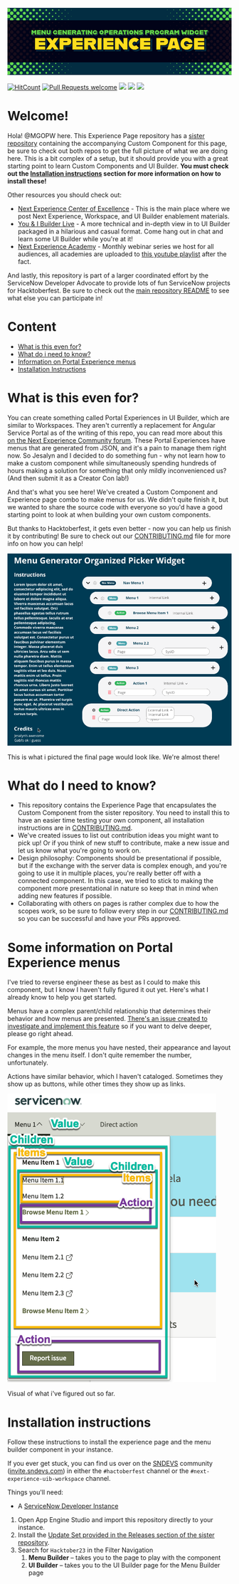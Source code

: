 <a name="banner" href="#banner">![banner](/images/banner.png)</a>

[![HitCount](https://hits.dwyl.com/ServiceNowDevProgram/Menu-Generating-Operations-Program-Widget-Experience-Page.svg?style=flat)](http://hits.dwyl.com/ServiceNowDevProgram/Menu-Generating-Operations-Program-Widget-Experience-Page) [![Pull Requests welcome](https://img.shields.io/badge/PRs-welcome-ff69b4.svg?style=flat-square)](https://github.com/ServiceNowDevProgram/Menu-Generating-Operations-Program-Widget-Experience-Page/issues?q=is%3Aissue+is%3Aopen+label%3A%22help+wanted%22) <a href="https://github.com/ServiceNowDevProgram/Menu-Generating-Operations-Program-Widget-Experience-Page/pulls"><img src="https://img.shields.io/github/last-commit/ServiceNowDevProgram/Menu-Generating-Operations-Program-Widget-Experience-Page?style=flat-square"></a> <a href="https://github.com/ServiceNowDevProgram/Menu-Generating-Operations-Program-Widget-Experience-Page/graphs/contributors"><img src="https://img.shields.io/github/contributors/ServiceNowDevProgram/Menu-Generating-Operations-Program-Widget-Experience-Page?style=flat-square"></a> <a href="https://invite.sndevs.com"><img src="https://img.shields.io/badge/community-sndevs-630330?style=flat-square"></a> 
# Welcome!
Hola! @MGOPW here. This Experience Page repository has a [sister repository](https://github.com/ServiceNowDevProgram/Menu-Generating-Operations-Program-Widget-Custom-Component) containing the accompanying Custom Component for this page, be sure to check out both repos to get the full picture of what we are doing here. This is a bit complex of a setup, but it should provide you with a great starting point to learn Custom Components and UI Builder. **You must check out the [Installation instructions](#installation-instructions) section for more information on how to install these!**

Other resources you should check out:
- [Next Experience Center of Excellence](https://www.servicenow.com/community/next-experience-articles/next-experience-center-of-excellence/ta-p/2332092) - This is the main place where we post Next Experience, Workspace, and UI Builder enablement materials.
- [You & I Builder Live](https://www.youtube.com/playlist?list=PL3rNcyAiDYK2Bgzj4mRdtfxMpGkI5KXBJ) - A more technical and in-depth view in to UI Builder packaged in a hilarious and casual format. Come hang out in chat and learn some UI Builder while you're at it!
- [Next Experience Academy](https://www.servicenow.com/community/next-experience-blog/next-experience-academy-upcoming-and-recorded-sessions/ba-p/2272673) - Monthly webinar series we host for all audiences, all academies are uploaded to [this youtube playlist](https://www.youtube.com/watch?v=wuli92FRGC0&list=PLkGSnjw5y2U6hmEPcDcJ53FHwKJIvoLvr) after the fact.

And lastly, this repository is part of a larger coordinated effort by the ServiceNow Developer Advocate to provide lots of fun ServiceNow projects for Hacktoberfest. Be sure to check out the [main repository README](https://github.com/ServiceNowDevProgram/Hacktoberfest) to see what else you can participate in!
 
# Content
- [What is this even for?](#what-is-this-even-for)
- [What do i need to know?](#what-do-i-need-to-know)
- [Information on Portal Experience menus](#some-information-on-portal-experience-menus)
- [Installation Instructions](#installation-instructions)
# What is this even for?
You can create something called Portal Experiences in UI Builder, which are similar to Workspaces. They aren't currently a replacement for Angular Service Portal as of the writing of this repo, you can read more about this [on the Next Experience Community forum](https://www.servicenow.com/community/next-experience-articles/portal-experience-faqs/ta-p/2331979). These Portal Experiences have menus that are generated from JSON, and it's a pain to manage them right now. So Jesalyn and I decided to do something fun - why not learn how to make a custom component while simultaneously spending hundreds of hours making a solution for something that only mildly inconvenienced us? (And then submit it as a Creator Con lab!)

And that's what you see here! We've created a Custom Component and Experience page combo to make menus for us. We didn't quite finish it, but we wanted to share the source code with everyone so you'd have a good starting point to look at when building your own custom components. 

But thanks to Hacktoberfest, it gets even better - now you can help us finish it by contributing! Be sure to check out our [CONTRIBUTING.md]() file for more info on how you can help!

![my dream](/images/design.png)

This is what i pictured the final page would look like. We're almost there! 

# What do I need to know?
- This repository contains the Experience Page that encapsulates the Custom Component from the sister repository. You need to install this to have an easier time testing your own component, all installation instructions are in  [CONTRIBUTING.md](CONTRIBUTING.md).
- We've created issues to list out contribution ideas you might want to pick up! Or if you think of new stuff to contribute, make a new issue and let us know what you're going to work on.
- Design philosophy: Components should be presentational if possible, but if the exchange with the server data is complex enough, and you're going to use it in multiple places, you're really better off with a connected component. In this case, we tried to stick to making the component more presentational in nature so keep that in mind when adding new features if possible.
- Collaborating with others on pages is rather complex due to how the scopes work, so be sure to follow every step in our [CONTRIBUTING.md](CONTRIBUTING.md) so you can be successful and have your PRs approved.
# Some information on Portal Experience menus
I've tried to reverse engineer these as best as I could to make this component, but I know I haven't fully figured it out yet. Here's what I already know to help you get started.

Menus have a complex parent/child relationship that determines their behavior and how menus are presented. [There's an issue created to investigate and implement this feature](https://github.com/ServiceNowDevProgram/Menu-Generating-Operations-Program-Widget-Custom-Component/issues/1) so if you want to delve deeper, please go right ahead. 

For example, the more menus you have nested, their appearance and layout changes in the menu itself. I don't quite remember the number, unfortunately.

Actions have similar behavior, which I haven't cataloged. Sometimes they show up as buttons, while other times they show up as links. 

![anatomy of a menu](/images/menuanatomy.png)

Visual of what i've figured out so far.


# Installation instructions
Follow these instructions to install the experience page and the menu builder component in your instance.

If you ever get stuck, you can find us over on the [SNDEVS](https://sndevs.com) community ([invite.sndevs.com](https://invite.sndevs.com)) in either the `#hactoberfest` channel or the `#next-experience-uib-workspace` channel. 

Things you'll need:
- A [ServiceNow Developer Instance](https://developer.servicenow.com/)

1. Open App Engine Studio and import this repository directly to your instance.
2. Install the [Update Set provided in the Releases section of the sister repository](https://github.com/ServiceNowDevProgram/Menu-Generating-Operations-Program-Widget-Custom-Component/releases/tag/original).
3. Search for `Hacktober23` in the Filter Navigation 
	1. **Menu Builder** – takes you to the page to play with the component 
	2. **UI Builder** – takes you to the UI Builder page for the Menu Builder page 

